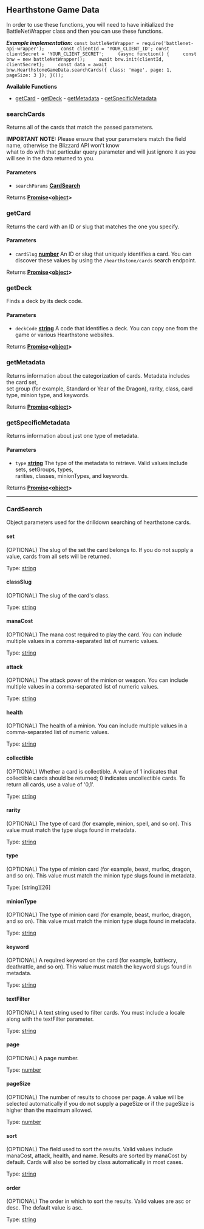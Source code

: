 
## Hearthstone Game Data  
  In order to use these functions, you will need to have initialized the BattleNetWrapper class and then you can use these functions.    
    
***Example implementation:*** ``` const battleNetWrapper = require('battlenet-api-wrapper');     
 const clientId = 'YOUR_CLIENT_ID'; const clientSecret = 'YOUR_CLIENT_SECRET';    
 (async function() {    
   const bnw = new battleNetWrapper();    
   await bnw.init(clientId, clientSecret);    
const data = await bnw.HearthstoneGameData.searchCards({ class: 'mage', page: 1, pageSize: 3 }); }()); ```   
  
  **Available Functions**   
  
- [getCard][37] - [getDeck][39] - [getMetadata][41] - [getSpecificMetadata][42]  
  
### searchCards  
  
Returns all of the cards that match the passed parameters.  
  
**IMPORTANT NOTE:** Please ensure that your parameters match the field name, otherwise the Blizzard API won't know  
what to do with that particular query parameter and will just ignore it as you will see in the data returned to you.  
  
#### Parameters  
  
- `searchParams` **[CardSearch][28]**   

Returns **[Promise][310]&lt;[object][311]>**     
### getCard    
 Returns the card with an ID or slug that matches the one you specify.    
    
#### Parameters    
 - `cardSlug` **[number][312]** An ID or slug that uniquely identifies a card. You can discover these values by using the `/hearthstone/cards` search endpoint.    
    
Returns **[Promise][310]&lt;[object][311]>**     
 ### getDeck    
 Finds a deck by its deck code.    
    
#### Parameters    
 - `deckCode` **[string][313]** A code that identifies a deck. You can copy one from the game or various Hearthstone websites.    
    
Returns **[Promise][310]&lt;[object][311]>**     
 ### getMetadata    
 Returns information about the categorization of cards. Metadata includes the card set,    
set group (for example, Standard or Year of the Dragon), rarity, class, card type, minion type, and keywords.    
    
Returns **[Promise][310]&lt;[object][311]>**     
 ### getSpecificMetadata    
 Returns information about just one type of metadata.    
    
#### Parameters    
 - `type` **[string][313]** The type of the metadata to retrieve. Valid values include sets, setGroups, types,    
    rarities, classes, minionTypes, and keywords.    
    
Returns **[Promise][310]&lt;[object][311]>**  
  
________________________________  
  
### CardSearch  
  
Object parameters used for the drilldown searching of hearthstone cards.  
  
#### set  
  
(OPTIONAL) The slug of the set the card belongs to. If you do not supply a value, cards from all sets will be returned.  
  
Type: [string][313]  
  
#### classSlug  
  
(OPTIONAL) The slug of the card's class.  
  
Type: [string][313]  
  
#### manaCost  
  
(OPTIONAL) The mana cost required to play the card. You can include multiple values in a comma-separated list of numeric values.  
  
Type: [string][313]  
  
#### attack  
  
(OPTIONAL) The attack power of the minion or weapon. You can include multiple values in a comma-separated list of numeric values.  
  
Type: [string][313]  
  
#### health  
  
(OPTIONAL) The health of a minion. You can include multiple values in a comma-separated list of numeric values.  
  
Type: [string][313]  
  
#### collectible  
  
(OPTIONAL) Whether a card is collectible. A value of 1 indicates that collectible cards should be returned; 0 indicates uncollectible cards. To return all cards, use a value of '0,1'.  
  
Type: [string][313]  
  
#### rarity  
  
(OPTIONAL) The type of card (for example, minion, spell, and so on). This value must match the type slugs found in metadata.  
  
Type: [string][313]  
  
#### type  
  
(OPTIONAL) The type of minion card (for example, beast, murloc, dragon, and so on). This value must match the minion type slugs found in metadata.  
  
Type: [string][26]  
  
#### minionType  
  
(OPTIONAL) The type of minion card (for example, beast, murloc, dragon, and so on). This value must match the minion type slugs found in metadata.  
  
Type: [string][313]  
  
#### keyword  
  
(OPTIONAL) A required keyword on the card (for example, battlecry, deathrattle, and so on). This value must match the keyword slugs found in metadata.  
  
Type: [string][313]  
  
#### textFilter  
  
(OPTIONAL) A text string used to filter cards. You must include a locale along with the textFilter parameter.  
  
Type: [string][313]  
  
#### page  
  
(OPTIONAL) A page number.  
  
Type: [number][312]  
  
#### pageSize  
  
(OPTIONAL) The number of results to choose per page. A value will be selected automatically if you do not supply a pageSize or if the pageSize is higher than the maximum allowed.  
  
Type: [number][312]  
  
#### sort  
  
(OPTIONAL) The field used to sort the results. Valid values include manaCost, attack, health, and name. Results are sorted by manaCost by default. Cards will also be sorted by class automatically in most cases.  
  
Type: [string][313]  
  
#### order  
  
(OPTIONAL) The order in which to sort the results. Valid values are asc or desc. The default value is asc.  
  
Type: [string][313]   
  
[28]: #CardSearch  
  
[36]: #searchcards  
  [37]: #getcard    
 [39]: #getdeck    
 [41]: #getmetadata    
 [42]: #getspecificmetadata   
[310]: https://developer.mozilla.org/docs/Web/JavaScript/Reference/Global_Objects/Promise    
 [311]: https://developer.mozilla.org/docs/Web/JavaScript/Reference/Global_Objects/Object    
 [312]: https://developer.mozilla.org/docs/Web/JavaScript/Reference/Global_Objects/Number    
 [313]: https://developer.mozilla.org/docs/Web/JavaScript/Reference/Global_Objects/String